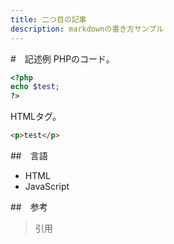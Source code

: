 ```yaml
---
title: 二つ目の記事
description: markdownの書き方サンプル
---
```


#　記述例
PHPのコード。

```php
<?php
echo $test;
?>
```

HTMLタグ。

```html
<p>test</p>
```

##　言語
* HTML
* JavaScript

##　参考
> 引用
